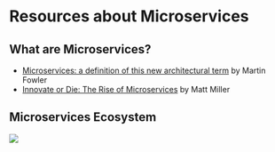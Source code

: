 # Resources about Microservices

## What are Microservices?

- [Microservices: a definition of this new architectural term](https://martinfowler.com/articles/microservices.html) by Martin Fowler
- [Innovate or Die: The Rise of Microservices](https://www.sequoiacap.com/article/build-us-microservices/) by Matt Miller

## Microservices Ecosystem

![](https://pbs.twimg.com/media/CZaNVzTUAAAlem-.png)
